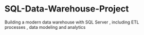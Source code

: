 # SQL-Data-Warehouse-Project
Building a modern data warehouse with SQL Server , including ETL processes , data modeling and analytics
